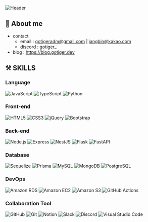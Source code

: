 ![Header](https://capsule-render.vercel.app/api?type=waving&color=auto&height=300&section=header&text=go-tiger&fontSize=90&fontColor=FFFFFF&animation=fadeIn)

## 📢 About me
- contact
  - email : gotigeradm@gmail.com | jangbin@kakao.com
  - discord : gotiger_
- blog : https://blog.gotiger.dev

## ⚒️ SKILLS

### Language
![JavaScript](https://img.shields.io/static/v1?style=flat&message=JavaScript&color=222222&logo=JavaScript&logoColor=F7DF1E&label=)
![TypeScript](https://img.shields.io/static/v1?style=flat&message=TypeScript&color=3178C6&logo=TypeScript&logoColor=FFFFFF&label=)
![Python](https://img.shields.io/static/v1?style=flat&message=Python&color=3776AB&logo=Python&logoColor=FFFFFF&label=)

### Front-end
![HTML5](https://img.shields.io/static/v1?style=flat&message=HTML5&color=E34F26&logo=HTML5&logoColor=FFFFFF&label=)
![CSS3](https://img.shields.io/static/v1?style=flat&message=CSS3&color=1572B6&logo=CSS3&logoColor=FFFFFF&label=)
![jQuery](https://img.shields.io/static/v1?style=flat&message=jQuery&color=0769AD&logo=jQuery&logoColor=FFFFFF&label=)
![Bootstrap](https://img.shields.io/static/v1?style=flat&message=Bootstrap&color=7952B3&logo=Bootstrap&logoColor=FFFFFF&label=)

### Back-end
![Node.js](https://img.shields.io/static/v1?style=flat&message=Node.js&color=339933&logo=Node.js&logoColor=FFFFFF&label=)
![Express](https://img.shields.io/static/v1?style=flat&message=Express&color=000000&logo=Express&logoColor=FFFFFF&label=)
![NestJS](https://img.shields.io/static/v1?style=flat&message=NestJS&color=E0234E&logo=NestJS&logoColor=FFFFFF&label=)
![Flask](https://img.shields.io/static/v1?style=flat&message=Flask&color=000000&logo=Flask&logoColor=FFFFFF&label=)
![FastAPI](https://img.shields.io/static/v1?style=flat&message=FastAPI&color=009688&logo=FastAPI&logoColor=FFFFFF&label=)

### Database
![Sequelize](https://img.shields.io/static/v1?style=flat&message=Sequelize&color=222222&logo=Sequelize&logoColor=52B0E7&label=)
![Prisma](https://img.shields.io/static/v1?style=flat&message=Prisma&color=2D3748&logo=Prisma&logoColor=FFFFFF&label=)
![MySQL](https://img.shields.io/static/v1?style=flat&message=MySQL&color=4479A1&logo=MySQL&logoColor=FFFFFF&label=)
![MongoDB](https://img.shields.io/static/v1?style=flat&message=MongoDB&color=47A248&logo=MongoDB&logoColor=FFFFFF&label=)
![PostgreSQL](https://img.shields.io/static/v1?style=flat&message=PostgreSQL&color=4169E1&logo=PostgreSQL&logoColor=FFFFFF&label=)

### DevOps
![Amazon RDS](https://img.shields.io/static/v1?style=flat&message=Amazon+RDS&color=527FFF&logo=Amazon+RDS&logoColor=FFFFFF&label=)
![Amazon EC2](https://img.shields.io/static/v1?style=flat&message=Amazon+EC2&color=222222&logo=Amazon+EC2&logoColor=FF9900&label=)
![Amazon S3](https://img.shields.io/static/v1?style=flat&message=Amazon+S3&color=569A31&logo=Amazon+S3&logoColor=FFFFFF&label=)
![GitHub Actions](https://img.shields.io/static/v1?style=flat&message=GitHub+Actions&color=2088FF&logo=GitHub+Actions&logoColor=FFFFFF&label=)

### Collaboration Tool
![GitHub](https://img.shields.io/static/v1?style=flat&message=GitHub&color=181717&logo=GitHub&logoColor=FFFFFF&label=)
![Git](https://img.shields.io/static/v1?style=flat&message=Git&color=F05032&logo=Git&logoColor=FFFFFF&label=)
![Notion](https://img.shields.io/static/v1?style=flat&message=Notion&color=000000&logo=Notion&logoColor=FFFFFF&label=)
![Slack](https://img.shields.io/static/v1?style=flat&message=Slack&color=4A154B&logo=Slack&logoColor=FFFFFF&label=)
![Discord](https://img.shields.io/static/v1?style=flat&message=Discord&color=5865F2&logo=Discord&logoColor=FFFFFF&label=)
![Visual Studio Code](https://img.shields.io/static/v1?style=flat&message=Visual+Studio+Code&color=007ACC&logo=Visual+Studio+Code&logoColor=FFFFFF&label=)
